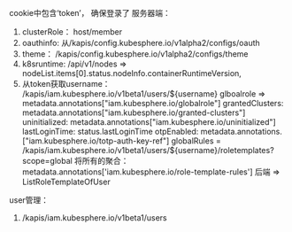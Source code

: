 cookie中包含‘token’， 确保登录了
服务器端：
1. clusterRole： host/member
2. oauthinfo: 从/kapis/config.kubesphere.io/v1alpha2/configs/oauth
3. theme： /kapis/config.kubesphere.io/v1alpha2/configs/theme
4. k8sruntime: /api/v1/nodes => nodeList.items[0].status.nodeInfo.containerRuntimeVersion, 
5. 从token获取username： /kapis/iam.kubesphere.io/v1beta1/users/${username}
glboalrole =>  metadata.annotations["iam.kubesphere.io/globalrole"]
grantedClusters: metadata.annotations["iam.kubesphere.io/granted-clusters"]
uninitialized: metadata.annotations["iam.kubesphere.io/uninitialized"]
lastLoginTime: status.lastLoginTime
otpEnabled: metadata.annotations.["iam.kubesphere.io/totp-auth-key-ref"]
globalRules = /kapis/iam.kubesphere.io/v1beta1/users/${username}/roletemplates?scope=global
            将所有的聚合：metadata.annotations['iam.kubesphere.io/role-template-rules']
后端 => ListRoleTemplateOfUser




user管理：
1. /kapis/iam.kubesphere.io/v1beta1/users